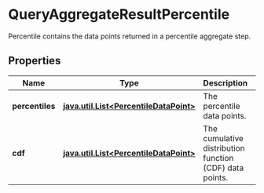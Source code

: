

# QueryAggregateResultPercentile

Percentile contains the data points returned in a percentile aggregate step.
## Properties

Name | Type | Description | Notes
------------ | ------------- | ------------- | -------------
**percentiles** | [**java.util.List&lt;PercentileDataPoint&gt;**](PercentileDataPoint.md) | The percentile data points. |  [optional]
**cdf** | [**java.util.List&lt;PercentileDataPoint&gt;**](PercentileDataPoint.md) | The cumulative distribution function (CDF) data points. |  [optional]



